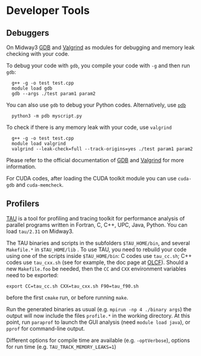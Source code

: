 # Developer Tools

## Debuggers

On Midway3 [GDB](https://www.sourceware.org/gdb/documentation/) and [Valgrind](https://valgrind.org/docs/manual/quick-start.html) as modules for debugging and memory leak checking with your code.

To debug your code with `gdb`, you compile your code with `-g` and then run `gdb`:
```
  g++ -g -o test test.cpp
  module load gdb
  gdb --args ./test param1 param2
```
You can also use `gdb` to debug your Python codes. Alternatively, use [`pdb`](https://docs.python.org/3/library/pdb.html)
```
  python3 -m pdb myscript.py
```
To check if there is any memory leak with your code, use `valgrind`
```
  g++ -g -o test test.cpp
  module load valgrind
  valgrind --leak-check=full --track-origins=yes ./test param1 param2
```
Please refer to the official documentation of [GDB](https://www.sourceware.org/gdb/documentation/) and [Valgrind](https://valgrind.org/docs/manual/quick-start.html) for more information.

For CUDA codes, after loading the CUDA toolkit module you can use `cuda-gdb` and `cuda-memcheck`.


## Profilers

[TAU](http://www.cs.uoregon.edu/research/tau/home.php) is a tool for profiling and tracing toolkit for performance
analysis of parallel programs written in Fortran, C, C++, UPC, Java, Python. You can load `tau/2.31` on Midway3.

The TAU binaries and scripts in the subfolders `$TAU_HOME/bin`, and several `Makefile.*` in `$TAU_HOME/lib` .
To use TAU, you need to rebuild your code using one of the scripts inside `$TAU_HOME/bin`: C codes use `tau_cc.sh`; C++ codes use `tau_cxx.sh`
(see for example, the doc page at [OLCF](https://docs.olcf.ornl.gov/software/profiling/TAU.html)).
Should a new `Makefile.foo` be needed, then the `CC` and `CXX` environment variables need to be exported: 

```
export CC=tau_cc.sh CXX=tau_cxx.sh F90=tau_f90.sh
```
before the first `cmake` run, or before running `make`.

Run the generated binaries as usual (e.g. `mpirun -np 4 ./binary args`) the output will now include the files `profile.*` in the working directory.
At this point, run `paraprof` to launch the GUI analysis (need `module load java`), or `pprof` for command-line output.

Different options for compile time are available (e.g. `-optVerbose`), options for run time (e.g. `TAU_TRACK_MEMORY_LEAKS=1`)



